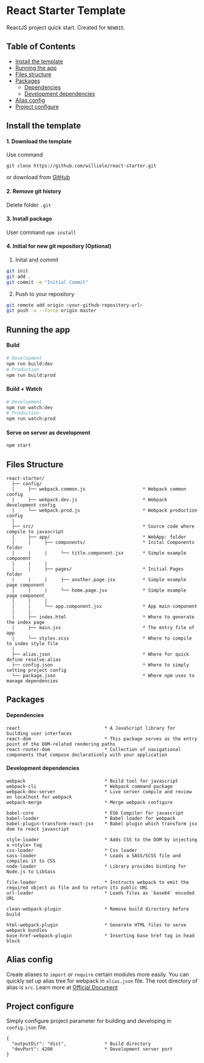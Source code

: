 # React Starter Template

ReactJS project quick start. Created for `NEWBIE`.
## Table of Contents
* [Install the template](#install-the-template)
* [Running the app](#running-the-app)
* [Files structure](#files-structure)
* [Packages](#packages)
  * [Dependencies](#dependencies)
  * [Development dependencies](#development-dependencies)
* [Alias config](#alias-config)
* [Project configure](#project-configure)

## Install the template
#### 1. Download the template
Use command 
```
git clone https://github.com/williele/react-starter.git
```
or download from [GitHub](https://github.com/williele/react-starter)

#### 2. Remove git history
Delete folder `.git`

#### 3. Install package 
User command `npm install`

#### 4. Initial for new git repository (Optional)
1. Inital and commit
```bash
git init
git add .
git commit -m "Initial Commit"
```
2. Push to your repository
```bash
git remote add origin <your-github-repository-url>
git push -u --force origin master
```

## Running the app
#### Build
```bash
# Development
npm run build:dev
# Production
npm run build:prod
```
#### Build + Watch
```bash
# Development
npm run watch:dev
# Production
npm run watch:prod
```
#### Serve on server as development
```bash
npm start
```

## Files Structure
```
react-starter/
  ├── config/
  |     ├── webpack.common.js                     * Webpack common config
  |     ├── webpack.dev.js                        * Webpack development config
  |     └── webpack.prod.js                       * Webpack production config
  |   
  ├── src/                                        * Source code where compile to javascript
  |     ├── app/                                  * WebApp: folder
  |     |     ├── components/                     * Inital Components folder
  |     |     |     └── title.component.jsx       * Simple example component
  |     |     |
  |     |     ├── pages/                          * Initial Pages folder
  |     |     |     ├── another.page.jsx          * Simple example page component
  |     |     |     └── home.page.jsx             * Simple example page component
  |     |     |
  |     |     └── app.component.jsx               * App main component
  |     |
  |     ├── index.html                            * Where to generate the index page
  |     ├── main.jsx                              * The entry file of app
  |     └── styles.scss                           * Where to compile to index style file
  |
  ├── alias.json                                  * Where for quick define resolve.alias
  ├── config.json                                 * Where to simply setting project config
  └── package.json                                * Where npm uses to manage dependencies
```

## Packages
#### Dependencies
```
react                               * A JavaScript library for building user interfaces
react-dom                           * This package serves as the entry point of the DOM-related rendering paths
react-router-dom                    * Collection of navigational components that compose declaratively with your application
```
#### Development dependencies
```
webpack                             * Build tool for javascript
webpack-cli                         * Webpack command package
webpack-dev-server                  * Live server compile and review on localhost for webpack
webpack-merge                       * Merge webpack configure

babel-core                          * ES6 Compiler for javascript
babel-loader                        * Babel loader for webpack
babel-plugin-transform-react-jsx    * Babel plugin which transform jsx dom to react javascript

style-loader                        * Adds CSS to the DOM by injecting a <style> tag
css-loader                          * Css loader
sass-loader                         * Loads a SASS/SCSS file and compiles it to CSS
node-loader                         * Library provides binding for Node.js to LibSass

file-loader                         * Instructs webpack to emit the required object as file and to return its public URL
url-loader                          * Loads files as `base64` encoded URL

clean-webpack-plugin                * Remove build directory before build

html-webpack-plugin                 * Generate HTML files to serve webpack bundles
base-href-webpack-plugin            * Inserting base href tag in head block
```

## Alias config
Create aliases to `import` or `require` certain modules more easily. You can quickly set up alias tree for webpack in `alias.json` file. The root directory of alias is `src`. Learn more at [Official Document](https://webpack.js.org/configuration/resolve/#resolve-alias)

## Project configure
Simply configure project parameter for building and developing in `config.json` file.
```
{
  "outputDir": "dist",              * Build directory
  "devPort": 4200                   * Development server port
}
```